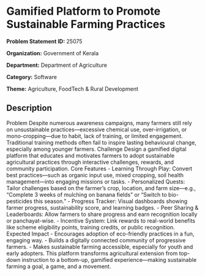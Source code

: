 # Gamified Platform to Promote Sustainable Farming Practices

**Problem Statement ID:** 25075

**Organization:** Government of Kerala

**Department:** Department of Agriculture

**Category:** Software

**Theme:** Agriculture, FoodTech & Rural Development

## Description

Problem Despite numerous awareness campaigns, many farmers still rely on unsustainable practices—excessive chemical use, over-irrigation, or mono-cropping—due to habit, lack of training, or limited engagement. Traditional training methods often fail to inspire lasting behavioural change, especially among younger farmers. Challenge Design a gamified digital platform that educates and motivates farmers to adopt sustainable agricultural practices through interactive challenges, rewards, and community participation. Core Features - Learning Through Play: Convert best practices—such as organic input use, mixed cropping, soil health management—into engaging missions or tasks. - Personalized Quests: Tailor challenges based on the farmer’s crop, location, and farm size—e.g., “Complete 3 weeks of mulching on banana fields” or “Switch to bio-pesticides this season.” - Progress Tracker: Visual dashboards showing farmer progress, sustainability score, and learning badges. - Peer Sharing & Leaderboards: Allow farmers to share progress and earn recognition locally or panchayat-wise. - Incentive System: Link rewards to real-world benefits like scheme eligibility points, training credits, or public recognition. Expected Impact - Encourages adoption of eco-friendly practices in a fun, engaging way. - Builds a digitally connected community of progressive farmers. - Makes sustainable farming accessible, especially for youth and early adopters. This platform transforms agricultural extension from top-down instruction to a bottom-up, gamified experience—making sustainable farming a goal, a game, and a movement.

